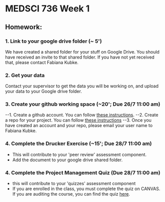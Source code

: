 # MEDSCI 736 Week 1

## Homework:

### 1. Link to your google drive folder (~ 5')
We have created a shared folder for your stuff on Google Drive. You should have received an invite to that shared folder. If you have not yet received that, please contact Fabiana Kubke. 

### 2. Get your data
Contact your supervisor to get the data you will be working on, and upload your data to your Google drive folder. 

### 3. Create your github working space (~20'; Due 26/7 11:00 am)

--1. Create a github account. You can follow [these instructions](https://help.github.com/articles/signing-up-for-a-new-github-account/). 
--2. Create a repo for your project. You can follow [these instructions](https://help.github.com/articles/create-a-repo/)
--3. Once you have created an account and your repo, please email your user name to Fabiana Kubke.

###  4. Complete the Drucker Exercise (~15'; Due 28/7 11:00 am)
- This will contribute to your 'peer review' assessment component. 
- Add the document to your google drive shared folder.

### 4. Complete the Project Management Quiz (Due 28/7 11:00 am)
- this will contribute to your 'quizzes' assessment component
- If you are enrolled in the class, you must complete the quiz on CANVAS. If you are auditing the course, you can find the quiz [here](https://github.com/digital-skills-for-researchers/coursebook/blob/gh-pages/modules/project-management/activities/project-management-quiz.md). 



